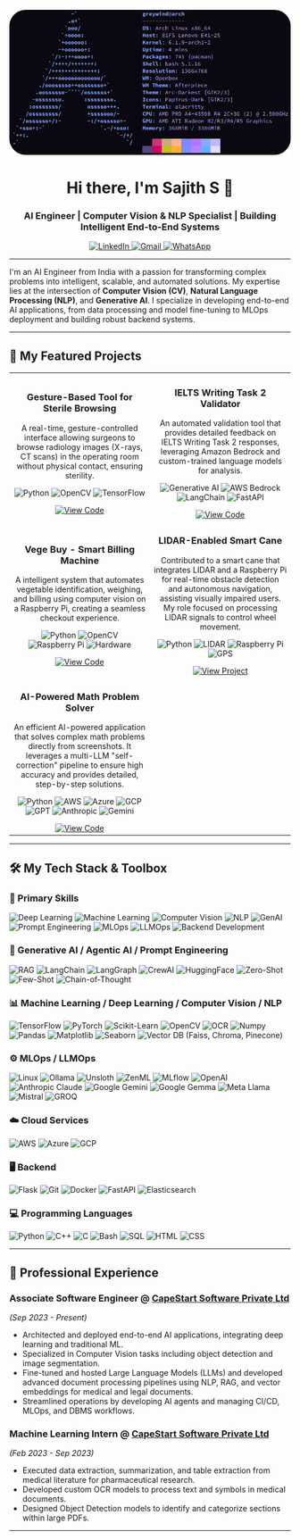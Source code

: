<p align="center">
  <img src="assets/arch.png" alt="Sajith S - AI Engineer Banner">
</p>

<h1 align="center">Hi there, I'm Sajith S 👋</h1>
<h3 align="center">AI Engineer | Computer Vision & NLP Specialist | Building Intelligent End-to-End Systems</h3>

<p align="center">
  <a href="https://www.linkedin.com/in/sajith-s" target="_blank">
    <img src="https://img.shields.io/badge/LinkedIn-0077B5?style=for-the-badge&logo=linkedin&logoColor=white" alt="LinkedIn">
  </a>
  <a href="mailto:sajith4457@gmail.com">
    <img src="https://img.shields.io/badge/Gmail-D14836?style=for-the-badge&logo=gmail&logoColor=white" alt="Gmail">
  </a>
  <a href="https://wa.me/917806972892" target="_blank">
    <img src="https://img.shields.io/badge/WhatsApp-25D366?style=for-the-badge&logo=whatsapp&logoColor=white" alt="WhatsApp">
  </a>
</p>

---

<p align="left">
  I'm an AI Engineer from India with a passion for transforming complex problems into intelligent, scalable, and automated solutions. My expertise lies at the intersection of <strong>Computer Vision (CV)</strong>, <strong>Natural Language Processing (NLP)</strong>, and <strong>Generative AI</strong>. I specialize in developing end-to-end AI applications, from data processing and model fine-tuning to MLOps deployment and building robust backend systems.
</p>

---

## 🚀 My Featured Projects

<table>
  <tr>
    <td width="50%">
      <h3 align="center">Gesture-Based Tool for Sterile Browsing</h3>
      <div align="center">
        <p>
          A real-time, gesture-controlled interface allowing surgeons to browse radiology images (X-rays, CT scans) in the operating room without physical contact, ensuring sterility.
        </p>
        <p>
          <img src="https://img.shields.io/badge/Python-3776AB?style=flat-square&logo=python&logoColor=white" alt="Python">
          <img src="https://img.shields.io/badge/OpenCV-5C3EE8?style=flat-square&logo=opencv&logoColor=white" alt="OpenCV">
          <img src="https://img.shields.io/badge/TensorFlow-FF6F00?style=flat-square&logo=tensorflow&logoColor=white" alt="TensorFlow">
        </p>
        <a href="https://github.com/sajithsajith/a-gesture-based-application-for-browsing-images" target="_blank">
          <img src="https://img.shields.io/badge/View_Code-black?style=for-the-badge&logo=github" alt="View Code">
        </a>
      </div>
    </td>
    <td width="50%">
      <h3 align="center">IELTS Writing Task 2 Validator</h3>
      <div align="center">
        <p>
          An automated validation tool that provides detailed feedback on IELTS Writing Task 2 responses, leveraging Amazon Bedrock and custom-trained language models for analysis.
        </p>
        <p>
          <img src="https://img.shields.io/badge/Generative_AI-8A2BE2?style=flat-square" alt="Generative AI">
          <img src="https://img.shields.io/badge/AWS_Bedrock-232F3E?style=flat-square&logo=amazonaws" alt="AWS Bedrock">
          <img src="https://img.shields.io/badge/LangChain-00865D?style=flat-square" alt="LangChain">
          <img src="https://img.shields.io/badge/FastAPI-009688?style=flat-square&logo=fastapi&logoColor=white" alt="FastAPI">
        </p>
        <a href="https://github.com/sajithsajith/IELTS_writing_task2_validator" target="_blank">
          <img src="https://img.shields.io/badge/View_Code-black?style=for-the-badge&logo=github" alt="View Code">
        </a>
      </div>
    </td>
  </tr>
  <tr>
    <td width="50%">
      <h3 align="center">Vege Buy - Smart Billing Machine</h3>
      <div align="center">
        <p>
          A intelligent system that automates vegetable identification, weighing, and billing using computer vision on a Raspberry Pi, creating a seamless checkout experience.
        </p>
        <p>
          <img src="https://img.shields.io/badge/Python-3776AB?style=flat-square&logo=python&logoColor=white" alt="Python">
          <img src="https://img.shields.io/badge/OpenCV-5C3EE8?style=flat-square&logo=opencv&logoColor=white" alt="OpenCV">
          <img src="https://img.shields.io/badge/Raspberry_Pi-A22846?style=flat-square&logo=raspberry-pi&logoColor=white" alt="Raspberry Pi">
          <img src="https://img.shields.io/badge/Hardware-D3D3D3?style=flat-square" alt="Hardware">
        </p>
        <a href="https://github.com/sajithsajith/vege-buy" target="_blank">
          <img src="https://img.shields.io/badge/View_Code-black?style=for-the-badge&logo=github" alt="View Code">
        </a>
      </div>
    </td>
    <td width="50%">
      <h3 align="center">LIDAR-Enabled Smart Cane</h3>
      <div align="center">
        <p>
          Contributed to a smart cane that integrates LIDAR and a Raspberry Pi for real-time obstacle detection and autonomous navigation, assisting visually impaired users. My role focused on processing LIDAR signals to control wheel movement.
        </p>
        <p>
          <img src="https://img.shields.io/badge/Python-3776AB?style=flat-square&logo=python&logoColor=white" alt="Python">
          <img src="https://img.shields.io/badge/LIDAR-E0115F?style=flat-square" alt="LIDAR">
          <img src="https://img.shields.io/badge/Raspberry_Pi-A22846?style=flat-square&logo=raspberry-pi&logoColor=white" alt="Raspberry Pi">
          <img src="https://img.shields.io/badge/GPS-000000?style=flat-square&logo=google-maps" alt="GPS">
        </p>
        <a href="https://drive.google.com/file/d/10QskRODSGSAOB7onqHGig4DSEGH9VV-r/view?usp=sharing" target="_blank">
        <img src="https://img.shields.io/badge/Project_View-4285F4?style=for-the-badge&logo=google-drive&logoColor=white" alt="View Project">
        </a>
      </div>
    </td>
  </tr>
  <tr>
    <td width="50%">
      <h3 align="center">AI-Powered Math Problem Solver</h3>
      <div align="center">
        <p>
          An efficient AI-powered application that solves complex math problems directly from screenshots. It leverages a multi-LLM "self-correction" pipeline to ensure high accuracy and provides detailed, step-by-step solutions.
        </p>
        <p>
          <img src="https://img.shields.io/badge/Python-3776AB?style=flat-square&logo=python&logoColor=white" alt="Python">
          <img src="https://img.shields.io/badge/AWS-232F3E?style=flat-square&logo=amazon-aws&logoColor=white" alt="AWS">
          <img src="https://img.shields.io/badge/Azure-0078D4?style=flat-square&logo=microsoft-azure&logoColor=white" alt="Azure">
          <img src="https://img.shields.io/badge/GCP-4285F4?style=flat-square&logo=google-cloud&logoColor=white" alt="GCP">
          <img src="https://img.shields.io/badge/GPT-6E6E6E?style=flat-square&logo=openai&logoColor=white" alt="GPT">
          <img src="https://img.shields.io/badge/Anthropic-000000?style=flat-square&logo=anthropic&logoColor=white" alt="Anthropic">
          <img src="https://img.shields.io/badge/Gemini-4285F4?style=flat-square&logo=google-gemini&logoColor=white" alt="Gemini">
        </p>
        <a href="https://github.com/sajithsajith/solve" target="_blank">
          <img src="https://img.shields.io/badge/View_Code-black?style=for-the-badge&logo=github" alt="View Code">
        </a>
      </div>
    </td>
  </tr>
</table>

---

## 🛠️ My Tech Stack & Toolbox

### 🚩 Primary Skills

<p>
  <img src="https://img.shields.io/badge/Deep%20Learning-FF6F00?style=for-the-badge&logo=tensorflow&logoColor=white" alt="Deep Learning">
  <img src="https://img.shields.io/badge/Machine%20Learning-F7931E?style=for-the-badge&logo=scikit-learn&logoColor=white" alt="Machine Learning">
  <img src="https://img.shields.io/badge/Computer%20Vision-5C3EE8?style=for-the-badge&logo=opencv&logoColor=white" alt="Computer Vision">
  <img src="https://img.shields.io/badge/NLP-00865D?style=for-the-badge&logo=spacy&logoColor=white" alt="NLP">
  <img src="https://img.shields.io/badge/GenAI-8A2BE2?style=for-the-badge" alt="GenAI">
  <img src="https://img.shields.io/badge/Prompt%20Engineering-4CAF50?style=for-the-badge" alt="Prompt Engineering">
  <img src="https://img.shields.io/badge/MLOps-8A2BE2?style=for-the-badge" alt="MLOps">
  <img src="https://img.shields.io/badge/LLMOps-6E6E6E?style=for-the-badge&logo=openai&logoColor=white" alt="LLMOps">
  <img src="https://img.shields.io/badge/Backend%20Development-009688?style=for-the-badge&logo=fastapi&logoColor=white" alt="Backend Development">
</p>

### 🤖 Generative AI / Agentic AI / Prompt Engineering

<p>
  <img src="https://img.shields.io/badge/RAG-4CAF50?style=for-the-badge" alt="RAG">
  <img src="https://img.shields.io/badge/LangChain-00865D?style=for-the-badge" alt="LangChain">
  <img src="https://img.shields.io/badge/LangGraph-000000?style=for-the-badge" alt="LangGraph">
  <img src="https://img.shields.io/badge/CrewAI-232F3E?style=for-the-badge" alt="CrewAI">
  <img src="https://img.shields.io/badge/HuggingFace-FCC624?style=for-the-badge&logo=huggingface&logoColor=black" alt="HuggingFace">
  <img src="https://img.shields.io/badge/Zero--Shot-FF9800?style=for-the-badge" alt="Zero-Shot">
  <img src="https://img.shields.io/badge/Few--Shot-FF9800?style=for-the-badge" alt="Few-Shot">
  <img src="https://img.shields.io/badge/Chain--of--Thought-607D8B?style=for-the-badge" alt="Chain-of-Thought">
</p>

### 📊 Machine Learning / Deep Learning / Computer Vision / NLP

<p>
  <img src="https://img.shields.io/badge/TensorFlow-FF6F00?style=for-the-badge&logo=tensorflow&logoColor=white" alt="TensorFlow">
  <img src="https://img.shields.io/badge/PyTorch-EE4C2C?style=for-the-badge&logo=pytorch&logoColor=white" alt="PyTorch">
  <img src="https://img.shields.io/badge/Scikit--Learn-F7931E?style=for-the-badge&logo=scikit-learn&logoColor=white" alt="Scikit-Learn">
  <img src="https://img.shields.io/badge/OpenCV-5C3EE8?style=for-the-badge&logo=opencv&logoColor=white" alt="OpenCV">
  <img src="https://img.shields.io/badge/OCR-000000?style=for-the-badge" alt="OCR">
  <img src="https://img.shields.io/badge/Numpy-013243?style=for-the-badge&logo=numpy&logoColor=white" alt="Numpy">
  <img src="https://img.shields.io/badge/Pandas-150458?style=for-the-badge&logo=pandas&logoColor=white" alt="Pandas">
  <img src="https://img.shields.io/badge/Matplotlib-11557C?style=for-the-badge&logo=matplotlib&logoColor=white" alt="Matplotlib">
  <img src="https://img.shields.io/badge/Seaborn-76B900?style=for-the-badge" alt="Seaborn">
  <img src="https://img.shields.io/badge/Vector%20DB-4DB6AC?style=for-the-badge" alt="Vector DB (Faiss, Chroma, Pinecone)">
</p>

### ⚙️ MLOps / LLMOps

<p>
  <img src="https://img.shields.io/badge/Linux-FCC624?style=for-the-badge&logo=linux&logoColor=black" alt="Linux">
  <img src="https://img.shields.io/badge/Ollama-000000?style=for-the-badge" alt="Ollama">
  <img src="https://img.shields.io/badge/Unsloth-607D8B?style=for-the-badge" alt="Unsloth">
  <img src="https://img.shields.io/badge/ZenML-FF6F00?style=for-the-badge" alt="ZenML">
  <img src="https://img.shields.io/badge/MLflow-0194E2?style=for-the-badge&logo=mlflow&logoColor=white" alt="MLflow">
  <img src="https://img.shields.io/badge/OpenAI-6E6E6E?style=for-the-badge&logo=openai&logoColor=white" alt="OpenAI">
  <img src="https://img.shields.io/badge/Anthropic-000000?style=for-the-badge&logo=anthropic&logoColor=white" alt="Anthropic Claude">
  <img src="https://img.shields.io/badge/Gemini-4285F4?style=for-the-badge&logo=google-gemini&logoColor=white" alt="Google Gemini">
  <img src="https://img.shields.io/badge/Gemma-34A853?style=for-the-badge&logo=google&logoColor=white" alt="Google Gemma">
  <img src="https://img.shields.io/badge/Meta%20Llama-231F20?style=for-the-badge" alt="Meta Llama">
  <img src="https://img.shields.io/badge/Mistral-00B4D8?style=for-the-badge" alt="Mistral">
  <img src="https://img.shields.io/badge/GROQ-FF007F?style=for-the-badge" alt="GROQ">
</p>

### ☁️ Cloud Services

<p>
  <img src="https://img.shields.io/badge/AWS-232F3E?style=for-the-badge&logo=amazon-aws&logoColor=white" alt="AWS">
  <img src="https://img.shields.io/badge/Azure-0078D4?style=for-the-badge&logo=microsoft-azure&logoColor=white" alt="Azure">
  <img src="https://img.shields.io/badge/GCP-4285F4?style=for-the-badge&logo=google-cloud&logoColor=white" alt="GCP">
</p>

### 🖥️ Backend

<p>
  <img src="https://img.shields.io/badge/Flask-000000?style=for-the-badge&logo=flask&logoColor=white" alt="Flask">
  <img src="https://img.shields.io/badge/Git-F05032?style=for-the-badge&logo=git&logoColor=white" alt="Git">
  <img src="https://img.shields.io/badge/Docker-2496ED?style=for-the-badge&logo=docker&logoColor=white" alt="Docker">
  <img src="https://img.shields.io/badge/FastAPI-009688?style=for-the-badge&logo=fastapi&logoColor=white" alt="FastAPI">
  <img src="https://img.shields.io/badge/Elasticsearch-005571?style=for-the-badge&logo=elasticsearch&logoColor=white" alt="Elasticsearch">
</p>

### 💻 Programming Languages

<p>
  <img src="https://img.shields.io/badge/Python-3776AB?style=for-the-badge&logo=python&logoColor=white" alt="Python">
  <img src="https://img.shields.io/badge/C++-00599C?style=for-the-badge&logo=c%2B%2B&logoColor=white" alt="C++">
  <img src="https://img.shields.io/badge/C-00599C?style=for-the-badge" alt="C">
  <img src="https://img.shields.io/badge/Bash-4EAA25?style=for-the-badge&logo=gnubash&logoColor=white" alt="Bash">
  <img src="https://img.shields.io/badge/SQL-025E8C?style=for-the-badge&logo=postgresql&logoColor=white" alt="SQL">
  <img src="https://img.shields.io/badge/HTML-E34F26?style=for-the-badge&logo=html5&logoColor=white" alt="HTML">
  <img src="https://img.shields.io/badge/CSS-1572B6?style=for-the-badge&logo=css3&logoColor=white" alt="CSS">
</p>

---

## 💼 Professional Experience

### **Associate Software Engineer** @ [CapeStart Software Private Ltd](https://www.capestart.com/)

_(Sep 2023 - Present)_

- Architected and deployed end-to-end AI applications, integrating deep learning and traditional ML.
- Specialized in Computer Vision tasks including object detection and image segmentation.
- Fine-tuned and hosted Large Language Models (LLMs) and developed advanced document processing pipelines using NLP, RAG, and vector embeddings for medical and legal documents.
- Streamlined operations by developing AI agents and managing CI/CD, MLOps, and DBMS workflows.

### **Machine Learning Intern** @ [CapeStart Software Private Ltd](https://www.capestart.com/)

_(Feb 2023 - Sep 2023)_

- Executed data extraction, summarization, and table extraction from medical literature for pharmaceutical research.
- Developed custom OCR models to process text and symbols in medical documents.
- Designed Object Detection models to identify and categorize sections within large PDFs.

---
